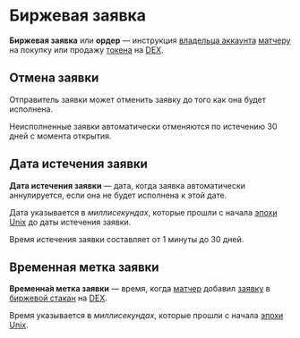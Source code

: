 # Биржевая заявка

**Биржевая заявка** или **ордер** — инструкция [владельца аккаунта](/blockchain/account.md) [матчеру](/waves-node/extensions/matcher.md) на покупку или продажу [токена](/blockchain/token.md) на [DEX](/waves-dex/about-waves-dex.md).

## Отмена заявки

Отправитель заявки может отменить заявку до того как она будет исполнена.

Неисполненные заявки автоматически отменяются по истечению 30 дней с момента открытия.

## Дата истечения заявки

**Дата истечения заявки** — дата, когда заявка автоматически аннулируется, если она не будет исполнена к этой дате.

Дата указывается в _миллисекундах_, которые прошли с начала [эпохи Unix](https://ru.wikipedia.org/wiki/Unix-время) до даты истечения заявки.

Время истечения заявки составляет от 1 минуты до 30 дней.

## Временная метка заявки

**Временна́я метка заявки** — время, когда [матчер](/waves-node/extensions/matcher.md) добавил [заявку](/blockchain/order.md) в [биржевой стакан](https://ru.wikipedia.org/wiki/Биржевой_стакан) на [DEX](/waves-dex/about-waves-dex.md).

Время указывается в _миллисекундах_, которые прошли с начала [эпохи Unix](https://ru.wikipedia.org/wiki/Unix-время).
